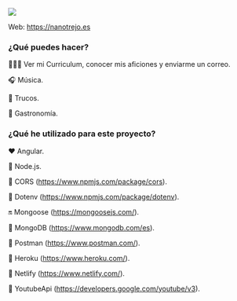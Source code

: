 

![](https://i.ibb.co/K5kmQwB/Captura-de-pantalla-2022-01-01-a-las-22-57-00.png)

Web: https://nanotrejo.es

### ¿Qué puedes hacer?

👨🏽‍💻 Ver mi Curriculum, conocer mis aficiones y enviarme un correo.

🎧 Música.

📝 Trucos.

🍫 Gastronomía.


### ¿Qué he utilizado para este proyecto?

♥️ Angular.

💚 Node.js.

🚦 CORS (https://www.npmjs.com/package/cors).

💛 Dotenv (https://www.npmjs.com/package/dotenv).

🔛 Mongoose (https://mongoosejs.com/).

🍃 MongoDB (https://www.mongodb.com/es).

🧡 Postman (https://www.postman.com/).

💜 Heroku (https://www.heroku.com/).

💙 Netlify (https://www.netlify.com/).

📱 YoutubeApi (https://developers.google.com/youtube/v3).

